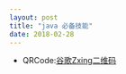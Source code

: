 ```yaml
---
layout: post
title: "java 必备技能"
date: 2018-02-28
---
```

<ul>
<li>QRCode:<a href="https://github.com/zxing/zxing" target="_blank">谷歌Zxing二维码</a></li>
</ul>